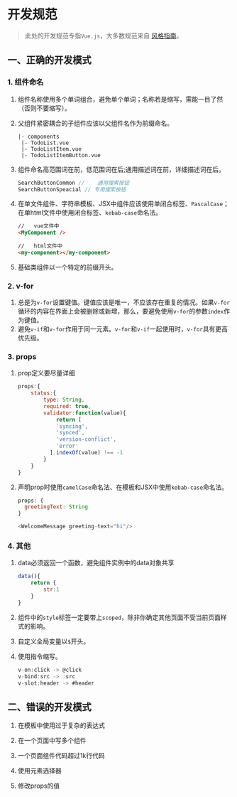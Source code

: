 # 开发规范

> 此处的开发规范专指`Vue.js`，大多数规范来自 [风格指南](https://cn.vuejs.org/v2/style-guide/)。

## 一、正确的开发模式

### 1. 组件命名

1. 组件名称使用多个单词组合，避免单个单词；名称若是缩写，需能一目了然（否则不要缩写）。

2. 父组件紧密耦合的子组件应该以父组件名作为前缀命名。

   ```text
   |- components
   	|- TodoList.vue
   	|- TodoListItem.vue
   	|- TodoListItemButton.vue
   ```

3. 组件命名高范围词在前，低范围词在后;通用描述词在前，详细描述词在后。

   ```js
   SearchButtonCommon //	通用搜索按钮
   SearchButtonSpeacial // 专用搜索按钮
   ```

5. 在单文件组件、字符串模板、JSX中组件应该使用单闭合标签、`PascalCase`；在单html文件中使用闭合标签、`kebab-case`命名法。

   ```html
   //	vue文件中
   <MyComponent />
       
   //	html文件中
   <my-component></my-component>
   ```


5. 基础类组件以一个特定的前缀开头。

### 2. v-for

1. 总是为`v-for`设置键值。键值应该是唯一，不应该存在重复的情况。如果`v-for`循环的内容在界面上会被删除或新增，那么，要避免使用`v-for`的参数`index`作为键值。
2. 避免`v-if`和`v-for`作用于同一元素。`v-for`和`v-if`一起使用时，`v-for`具有更高优先级。

### 3. props

1. prop定义要尽量详细

   ```js
   props:{
       status:{
           type: String,
           required: true,
           validator:function(value){
               return [
               'syncing',
               'synced',
               'version-conflict',
               'error'
             ].indexOf(value) !== -1
           }
       }
   }
   ```

1. 声明prop时使用`camelCase`命名法、在模板和JSX中使用`kebab-case`命名法。

   ```js
   props: {
     greetingText: String
   }
   
   <WelcomeMessage greeting-text="hi"/>
   ```

### 4. 其他

1. data必须返回一个函数，避免组件实例中的data对象共享

   ```js
   data(){
       return {
           str:1
       }
   }
   ```

2. 组件中的`style`标签一定要带上`scoped`，除非你确定其他页面不受当前页面样式的影响。

3. 自定义全局变量以`$`开头。

4. 使用指令缩写。

   ```js
   v-on:click -> @click
   v-bind:src -> :src
   v-slot:header -> #header
   ```

## 二、错误的开发模式

1. 在模板中使用过于复杂的表达式

2. 在一个页面中写多个组件

3. 一个页面组件代码超过1k行代码

4. 使用元素选择器

5. 修改props的值

